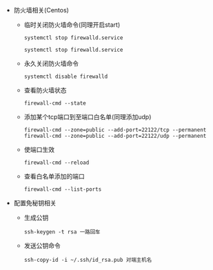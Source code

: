 - 防火墙相关(Centos)

  - 临时关闭防火墙命令(同理开启start)

    ```
    systemctl stop firewalld.service

    systemctl stop firewalld.service
    ```

  - 永久关闭防火墙命令

    ```
    systemctl disable firewalld
    ```

  - 查看防火墙状态

    ```
    firewall-cmd --state
    ```

  - 添加某个tcp端口到至端口白名单(同理添加udp)

    ```
    firewall-cmd --zone=public --add-port=22122/tcp --permanent
    firewall-cmd --zone=public --add-port=22122/udp --permanent
    ```

  - 使端口生效

    ```
    firewall-cmd --reload
    ```

  - 查看白名单添加的端口

    ```
    firewall-cmd --list-ports
    ```

- 配置免秘钥相关

  - 生成公钥

    ```
    ssh-keygen -t rsa 一路回车
    ```

  - 发送公钥命令

    ```
    ssh-copy-id -i ~/.ssh/id_rsa.pub 对端主机名
    ```
